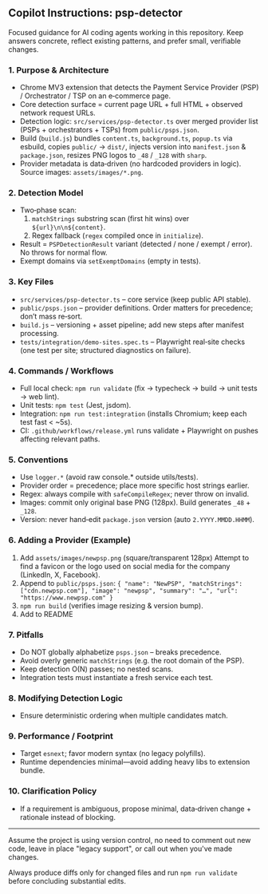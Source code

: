 ## Copilot Instructions: psp-detector

Focused guidance for AI coding agents working in this repository. Keep answers concrete, reflect existing patterns, and prefer small, verifiable changes.

### 1. Purpose & Architecture

- Chrome MV3 extension that detects the Payment Service Provider (PSP) / Orchestrator / TSP on an e‑commerce page.
- Core detection surface = current page URL + full HTML + observed network request URLs.
- Detection logic: `src/services/psp-detector.ts` over merged provider list (PSPs + orchestrators + TSPs) from `public/psps.json`.
- Build (`build.js`) bundles `content.ts`, `background.ts`, `popup.ts` via esbuild, copies `public/` → `dist/`, injects version into `manifest.json` & `package.json`, resizes PNG logos to `_48` / `_128` with `sharp`.
- Provider metadata is data‑driven (no hardcoded providers in logic). Source images: `assets/images/*.png`.

### 2. Detection Model

- Two‑phase scan:
  1. `matchStrings` substring scan (first hit wins) over `${url}\n\n${content}`.
  2. Regex fallback (`regex` compiled once in `initialize`).
- Result = `PSPDetectionResult` variant (detected / none / exempt / error). No throws for normal flow.
- Exempt domains via `setExemptDomains` (empty in tests).

### 3. Key Files

- `src/services/psp-detector.ts` – core service (keep public API stable).
- `public/psps.json` – provider definitions. Order matters for precedence; don’t mass re‑sort.
- `build.js` – versioning + asset pipeline; add new steps after manifest processing.
- `tests/integration/demo-sites.spec.ts` – Playwright real‑site checks (one test per site; structured diagnostics on failure).

### 4. Commands / Workflows

- Full local check: `npm run validate` (fix → typecheck → build → unit tests → web lint).
- Unit tests: `npm test` (Jest, jsdom).
- Integration: `npm run test:integration` (installs Chromium; keep each test fast < ~5s).
- CI: `.github/workflows/release.yml` runs validate + Playwright on pushes affecting relevant paths.

### 5. Conventions

- Use `logger.*` (avoid raw console.* outside utils/tests).
- Provider order = precedence; place more specific host strings earlier.
- Regex: always compile with `safeCompileRegex`; never throw on invalid.
- Images: commit only original base PNG (128px). Build generates `_48` + `_128`.
- Version: never hand‑edit `package.json` version (auto `2.YYYY.MMDD.HHMM`).

### 6. Adding a Provider (Example)

1. Add `assets/images/newpsp.png` (square/transparent 128px) Attempt to find a favicon or the logo used on social media for the company (LinkedIn, X, Facebook).
2. Append to `public/psps.json`:
   `{ "name": "NewPSP", "matchStrings": ["cdn.newpsp.com"], "image": "newpsp", "summary": "…", "url": "https://www.newpsp.com" }`
3. `npm run build` (verifies image resizing & version bump).
4. Add to README

### 7. Pitfalls

- Do NOT globally alphabetize `psps.json` – breaks precedence.
- Avoid overly generic `matchStrings` (e.g. the root domain of the PSP).
- Keep detection O(N) passes; no nested scans.
- Integration tests must instantiate a fresh service each test.

### 8. Modifying Detection Logic

- Ensure deterministic ordering when multiple candidates match.

### 9. Performance / Footprint

- Target `esnext`; favor modern syntax (no legacy polyfills).
- Runtime dependencies minimal—avoid adding heavy libs to extension bundle.

### 10. Clarification Policy

- If a requirement is ambiguous, propose minimal, data‑driven change + rationale instead of blocking.

---

Assume the project is using version control, no need to comment out new code, leave in place "legacy support", or call out when you've made changes.

Always produce diffs only for changed files and run `npm run validate` before concluding substantial edits.
